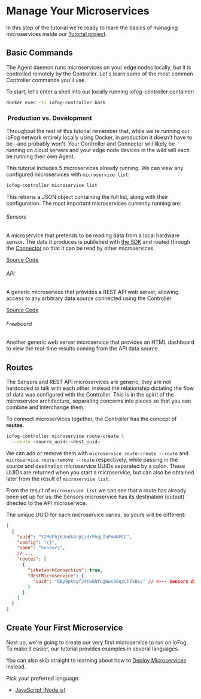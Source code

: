 # Manage Your Microservices

In this step of the tutorial we're ready to learn the basics of managing microservices inside our [Tutorial project](../tutorial/introduction.html).

## Basic Commands

The Agent daemon runs microservices on your edge nodes locally, but it is controlled remotely by the Controller. Let's learn some of the most common Controller commands you'll use.

To start, let's enter a shell into our locally running iofog-controller container:

```sh
docker exec -ti iofog-controller bash
```

<aside class="notifications note">
  <h3><img src="/images/icos/ico-note.svg" alt=""> Production vs. Development</h3>
  <p>Throughout the rest of this tutorial remember that, while we're running our ioFog network entirely locally using Docker, in production it doesn't have to be--and probably won't. Your Controller and Connector will likely be running on cloud servers and your edge node devices in the wild will each be running their own Agent.</p>
</aside>

This tutorial includes 5 microservices already running. We can view any configured microservices with `microservice list`:

```sh
iofog-controller microservice list
```

This returns a JSON object containing the full list, along with their configuration. The most important microservices currently running are:

###### Sensors

A microservice that pretends to be reading data from a local hardware sensor. The data it produces is published with [the SDK](../writing-microservices/sdk.html) and routed through the [Connector](../connectors/overview.html) so that it can be read by other microservices.

[Source Code](https://github.com/eclipse-iofog/example-microservices/tree/master/sensors-data)

###### API

A generic microservice that provides a REST API web server, allowing access to any arbitrary data source connected using the Controller.

[Source Code](https://github.com/eclipse-iofog/example-microservices/tree/master/json-rest-api-cors-enabled)

###### Freeboard

Another generic web server microservice that provides an HTML dashboard to view the real-time results coming from the API data source.

## Routes

The Sensors and REST API microservices are generic; they are not hardcoded to talk with each other, instead the relationship dictating the flow of data was configured with the Controller. This is in the spirit of the microservice architecture, separating concerns into pieces so that you can combine and interchange them.

To connect microservices together, the Controller has the concept of **routes**.

```sh
iofog-controller microservice route-create \
  --route <source_uuid>:<dest_uuid>
```

We can add or remove them with `microservice route-create --route` and `microservice route-remove --route` respectively, while passing in the source and destination microservice UUIDs separated by a colon. These UUIDs are returned when you start a microservice, but can also be obtained later from the result of `microservice list`.

From the result of `microservice list` we can see that a route has already been set up for us: the Sensors microservice has its destination (output) directed to the API microservice.

The unique UUID for each microservice varies, so yours will be different:

```json
[
  {
    "uuid": "Y2MdFhj6Jndk4rpLzdrPhqLfnPm4KPCC",
    "config": "{}",
    "name": "Sensors",
    // ...
    "routes": [
      {
        "isNetworkConnection": true,
        "destMicroservice": {
          "uuid": "QBy9pkbyfJ4twGNfcgWwc9QqzCh7xBxv" // <--- Sensors directed to API
        }
      }
    ]
  }
]
```

## Create Your First Microservice

Next up, we're going to create our very first microservice to run on ioFog. To make it easier, our tutorial provides examples in several languages.

You can also skip straight to learning about how to [Deploy Microservices](deploy-your-microservice.html) instead.

Pick your preferred language:

- [JavaScript (Node.js)](create-your-first-microservice-javascript.html)
